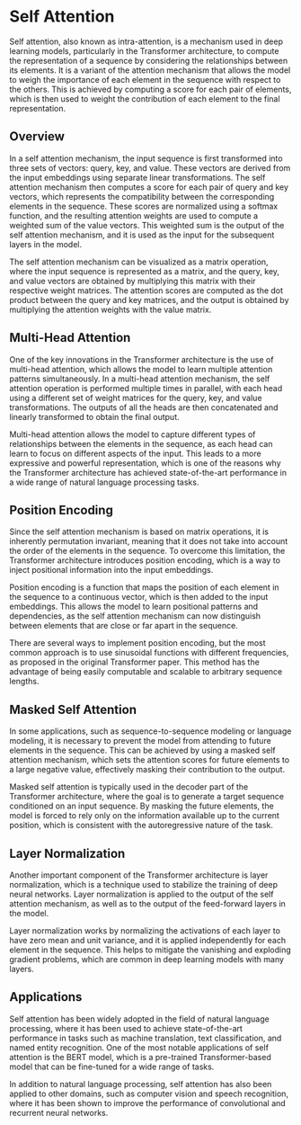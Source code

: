 # Self Attention

Self attention, also known as intra-attention, is a mechanism used in deep learning models, particularly in the Transformer architecture, to compute the representation of a sequence by considering the relationships between its elements. It is a variant of the attention mechanism that allows the model to weigh the importance of each element in the sequence with respect to the others. This is achieved by computing a score for each pair of elements, which is then used to weight the contribution of each element to the final representation.

## Overview

In a self attention mechanism, the input sequence is first transformed into three sets of vectors: query, key, and value. These vectors are derived from the input embeddings using separate linear transformations. The self attention mechanism then computes a score for each pair of query and key vectors, which represents the compatibility between the corresponding elements in the sequence. These scores are normalized using a softmax function, and the resulting attention weights are used to compute a weighted sum of the value vectors. This weighted sum is the output of the self attention mechanism, and it is used as the input for the subsequent layers in the model.

The self attention mechanism can be visualized as a matrix operation, where the input sequence is represented as a matrix, and the query, key, and value vectors are obtained by multiplying this matrix with their respective weight matrices. The attention scores are computed as the dot product between the query and key matrices, and the output is obtained by multiplying the attention weights with the value matrix.

## Multi-Head Attention

One of the key innovations in the Transformer architecture is the use of multi-head attention, which allows the model to learn multiple attention patterns simultaneously. In a multi-head attention mechanism, the self attention operation is performed multiple times in parallel, with each head using a different set of weight matrices for the query, key, and value transformations. The outputs of all the heads are then concatenated and linearly transformed to obtain the final output.

Multi-head attention allows the model to capture different types of relationships between the elements in the sequence, as each head can learn to focus on different aspects of the input. This leads to a more expressive and powerful representation, which is one of the reasons why the Transformer architecture has achieved state-of-the-art performance in a wide range of natural language processing tasks.

## Position Encoding

Since the self attention mechanism is based on matrix operations, it is inherently permutation invariant, meaning that it does not take into account the order of the elements in the sequence. To overcome this limitation, the Transformer architecture introduces position encoding, which is a way to inject positional information into the input embeddings.

Position encoding is a function that maps the position of each element in the sequence to a continuous vector, which is then added to the input embeddings. This allows the model to learn positional patterns and dependencies, as the self attention mechanism can now distinguish between elements that are close or far apart in the sequence.

There are several ways to implement position encoding, but the most common approach is to use sinusoidal functions with different frequencies, as proposed in the original Transformer paper. This method has the advantage of being easily computable and scalable to arbitrary sequence lengths.

## Masked Self Attention

In some applications, such as sequence-to-sequence modeling or language modeling, it is necessary to prevent the model from attending to future elements in the sequence. This can be achieved by using a masked self attention mechanism, which sets the attention scores for future elements to a large negative value, effectively masking their contribution to the output.

Masked self attention is typically used in the decoder part of the Transformer architecture, where the goal is to generate a target sequence conditioned on an input sequence. By masking the future elements, the model is forced to rely only on the information available up to the current position, which is consistent with the autoregressive nature of the task.

## Layer Normalization

Another important component of the Transformer architecture is layer normalization, which is a technique used to stabilize the training of deep neural networks. Layer normalization is applied to the output of the self attention mechanism, as well as to the output of the feed-forward layers in the model.

Layer normalization works by normalizing the activations of each layer to have zero mean and unit variance, and it is applied independently for each element in the sequence. This helps to mitigate the vanishing and exploding gradient problems, which are common in deep learning models with many layers.

## Applications

Self attention has been widely adopted in the field of natural language processing, where it has been used to achieve state-of-the-art performance in tasks such as machine translation, text classification, and named entity recognition. One of the most notable applications of self attention is the BERT model, which is a pre-trained Transformer-based model that can be fine-tuned for a wide range of tasks.

In addition to natural language processing, self attention has also been applied to other domains, such as computer vision and speech recognition, where it has been shown to improve the performance of convolutional and recurrent neural networks.
